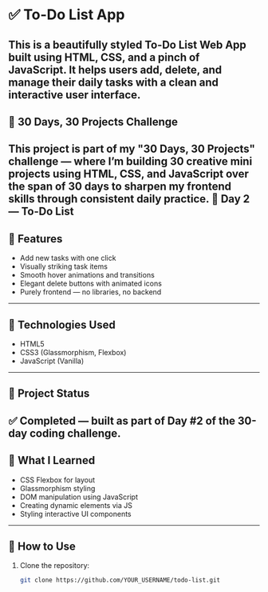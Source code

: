 # ✅ To-Do List App
This is a beautifully styled **To-Do List Web App** built using **HTML**, **CSS**, and a pinch of **JavaScript**. It helps users add, delete, and manage their daily tasks with a clean and interactive user interface.
---
## 📅 30 Days, 30 Projects Challenge
This project is part of my **"30 Days, 30 Projects"** challenge — where I’m building **30 creative mini projects using HTML, CSS, and JavaScript** over the span of 30 days to sharpen my frontend skills through consistent daily practice.
**🔖 Day 2 — To-Do List**
---
## 🚀 Features
- Add new tasks with one click
- Visually striking task items
- Smooth hover animations and transitions
- Elegant delete buttons with animated icons
- Purely frontend — no libraries, no backend
---
## 🔧 Technologies Used
- HTML5
- CSS3 (Glassmorphism, Flexbox)
- JavaScript (Vanilla)
---
## 📌 Project Status
✅ **Completed** — built as part of **Day #2** of the 30-day coding challenge.
---
## 🧠 What I Learned
- CSS Flexbox for layout
- Glassmorphism styling
- DOM manipulation using JavaScript
- Creating dynamic elements via JS
- Styling interactive UI components
---
## 📁 How to Use

1. Clone the repository:
   ```bash
   git clone https://github.com/YOUR_USERNAME/todo-list.git
